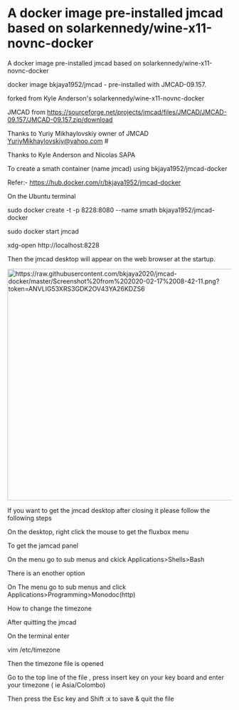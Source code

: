 # A docker image pre-installed jmcad based on solarkennedy/wine-x11-novnc-docker
A docker image pre-installed jmcad based on solarkennedy/wine-x11-novnc-docker


docker image  bkjaya1952/jmcad - pre-installed with JMCAD-09.157.                                    

forked from Kyle Anderson's  solarkennedy/wine-x11-novnc-docker                                      

JMCAD from https://sourceforge.net/projects/jmcad/files/JMCAD/JMCAD-09.157/JMCAD-09.157.zip/download                                                     

Thanks to Yuriy Mikhaylovskiy owner of JMCAD    YuriyMikhaylovskiy@yahoo.com                         #    

Thanks to  Kyle Anderson and Nicolas SAPA 

To create a smath container (name jmcad) using bkjaya1952/jmcad-docker

Refer:- https://hub.docker.com/r/bkjaya1952/jmcad-docker

On the Ubuntu terminal

sudo docker create -t -p 8228:8080 --name smath bkjaya1952/jmcad-docker

sudo docker start jmcad

xdg-open http://localhost:8228

Then the jmcad desktop will appear on the web browser at the startup.


<img src="https://raw.githubusercontent.com/bkjaya2020/jmcad-docker/master/Screenshot%20from%202020-02-17%2008-42-11.png?token=ANVLIG53XRS3GDK2OV43YA26KDZS6" alt="https://raw.githubusercontent.com/bkjaya2020/jmcad-docker/master/Screenshot%20from%202020-02-17%2008-42-11.png?token=ANVLIG53XRS3GDK2OV43YA26KDZS6" width="625" height="520">


If you want to get the jmcad desktop after closing it please follow the following steps

On the desktop, right click the mouse to get the fluxbox menu



To get the jamcad panel

On the menu go to sub menus and ckick Applications>Shells>Bash

There is an enother option

On The menu go to sub menus and click Applications>Programming>Monodoc(http)

How to change the timezone

After quitting the jmcad

On the terminal enter

vim /etc/timezone

Then the timezone file is opened

Go to the top line of the file , press insert key on your key board and enter your timezone ( ie Asia/Colombo)

Then press the Esc key and Shift :x to save & quit the file
